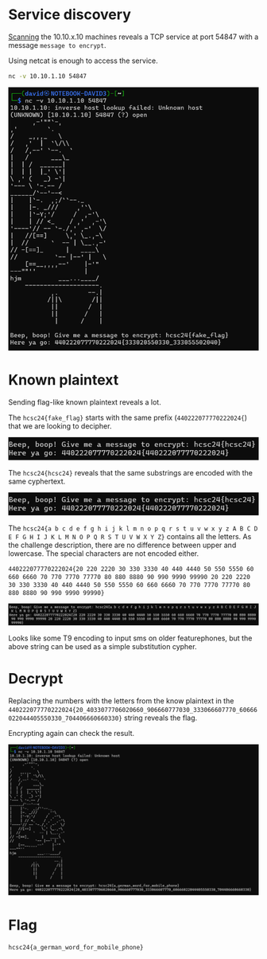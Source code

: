 # Service discovery

[Scanning](../Scans/WRITEUP.md) the 10.10.x.10 machines reveals a TCP service at port 54847 with a message `message to encrypt`.

Using netcat is enough to access the service.

```bash
nc -v 10.10.1.10 54847
```

![](screenshots/1.png)

# Known plaintext

Sending flag-like known plaintext reveals a lot.

The `hcsc24{fake_flag}` starts with the same prefix (`440222077770222024{`) that we are looking to decipher.

![](screenshots/2.png)

The `hcsc24{hcsc24}` reveals that the same substrings are encoded with the same cyphertext.

![](screenshots/2.png)

The `hcsc24{a b c d e f g h i j k l m n o p q r s t u v w x y z A B C D E F G H I J K L M N O P Q R S T U V W X Y Z}` contains all the letters. As the challenge description, there are no difference between upper and lowercase. The special characters are not encoded either.

```
440222077770222024{20 220 2220 30 330 3330 40 440 4440 50 550 5550 60 660 6660 70 770 7770 77770 80 880 8880 90 990 9990 99990 20 220 2220 30 330 3330 40 440 4440 50 550 5550 60 660 6660 70 770 7770 77770 80 880 8880 90 990 9990 99990}
```

![](screenshots/3.png)

Looks like some T9 encoding to input sms on older featurephones, but the above string can be used as a simple substitution cypher.

# Decrypt

Replacing the numbers with the letters from the know plaintext in the `440222077770222024{20_4033077706020660_906660777030_333066607770_60666022044405550330_704406660660330}` string reveals the flag.

Encrypting again can check the result.

![](screenshots/4.png)

# Flag
`hcsc24{a_german_word_for_mobile_phone}`
